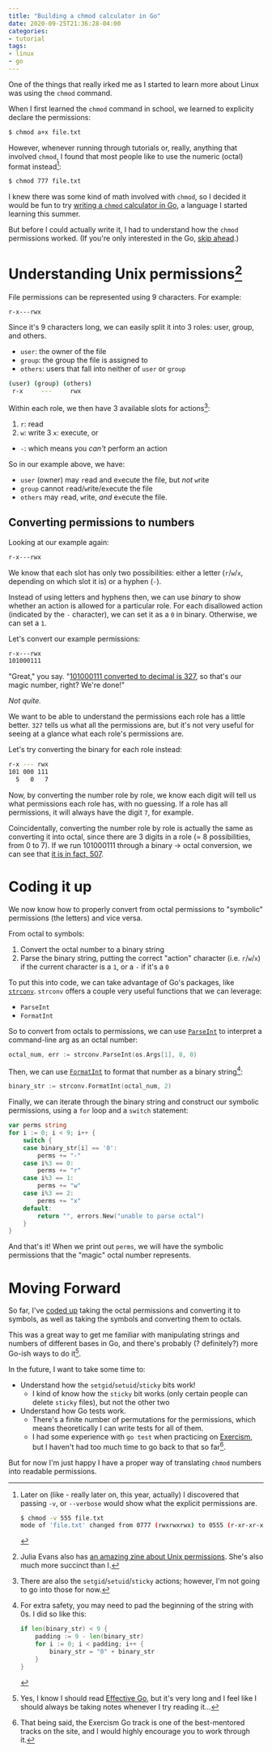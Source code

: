 ```yaml
---
title: "Building a chmod calculator in Go"
date: 2020-09-25T21:36:28-04:00
categories:
- tutorial
tags:
- linux
- go
---
```


One of the things that really irked me as I started to learn more about Linux was using the `chmod` command.

When I first learned the `chmod` command in school, we learned to explicity declare the permissions:
```sh
$ chmod a+x file.txt
```

However, whenever running through tutorials or, really, anything that involved `chmod`, I found that most people like to use the numeric (octal) format instead[^1]:
```sh
$ chmod 777 file.txt
```

[^1]: Later on (like - really later on, this year, actually) I discovered that passing `-v`, or `--verbose` would show what the explicit permissions are.
    ```sh
    $ chmod -v 555 file.txt
    mode of 'file.txt' changed from 0777 (rwxrwxrwx) to 0555 (r-xr-xr-x)
    ```

I knew there was some kind of math involved with `chmod`, so I decided it would be fun to try [writing a `chmod` calculator in Go](https://github.com/thejoycekung/tinkering/tree/master/modch), a language I started learning this summer.

But before I could actually write it, I had to understand how the `chmod` permissions worked. (If you're only interested in the Go, [skip ahead](#coding-it-up).)

# Understanding Unix permissions[^2]

[^2]: Julia Evans also has [an amazing zine about Unix permissions](https://twitter.com/b0rk/status/982641594305273856?lang=en). She's also much more succinct than I.

File permissions can be represented using 9 characters. For example:
```sh
r-x---rwx
```

Since it's 9 characters long, we can easily split it into 3 roles: user, group, and others.
* `user`: the owner of the file
* `group`: the group the file is assigned to
* `others`: users that fall into neither of `user` or `group`

```sh
(user) (group) (others)
 r-x     ---     rwx
```

Within each role, we then have 3 available slots for actions[^3]:
1. `r`: read
2. `w`: write
3 `x`: execute, or
- `-`: which means you *can't* perform an action

[^3]: There are also the `setgid`/`setuid`/`sticky` actions; however, I'm not going to go into those for now.

So in our example above, we have:
- `user` (owner) may `r`ead and e`x`ecute the file, but *not* `w`rite
- `group` cannot `r`ead/`w`rite/e`x`ecute the file
- `others` may `r`ead, `w`rite, *and* e`x`ecute the file.

## Converting permissions to numbers
Looking at our example again:
```sh
r-x---rwx
```

We know that each slot has only two possibilities: either a letter (`r`/`w`/`x`, depending on which slot it is) or a hyphen (`-`).

Instead of using letters and hyphens then, we can use *binary* to show whether an action is allowed for a particular role. For each disallowed action (indicated by the `-` character), we can set it as a `0` in binary. Otherwise, we can set a `1`.

Let's convert our example permissions:
```sh
r-x---rwx
101000111
```

"Great," you say. "[101000111 converted to decimal is 327](https://www.mathwarehouse.com/solved-problems/conversions/convert-101000111-from-binary-to-decimal), so that's our magic number, right? We're done!"

*Not quite.*

We want to be able to understand the permissions each role has a little better. `327` tells us what all the permissions are, but it's not very useful for seeing at a glance what each role's permissions are.

Let's try converting the binary for each role instead:
```sh
r-x --- rwx
101 000 111
  5   0   7
```

Now, by converting the number role by role, we know each digit will tell us what permissions each role has, with no guessing. If a role has all permissions, it will always have the digit `7`, for example.

Coincidentally, converting the number role by role is actually the same as converting it into octal, since there are 3 digits in a role (= 8 possibilities, from 0 to 7). If we run 101000111 through a binary → octal conversion, we can see that [it is in fact, 507](https://www.mathwarehouse.com/solved-problems/conversions/convert-101000111-from-binary-to-octal).

# Coding it up
We now know how to properly convert from octal permissions to "symbolic" permissions (the letters) and vice versa.

From octal to symbols:
1. Convert the octal number to a binary string
2. Parse the binary string, putting the correct "action" character (i.e. `r`/`w`/`x`) if the current character is a `1`, or a `-` if it's a `0`

To put this into code, we can take advantage of Go's packages, like [`strconv`](https://golang.org/pkg/strconv/). `strconv` offers a couple very useful functions that we can leverage:
* `ParseInt`
* `FormatInt`

So to convert from octals to permissions, we can use [`ParseInt`](https://golang.org/pkg/strconv/#ParseInt) to interpret a command-line arg as an octal number: 
```go
octal_num, err := strconv.ParseInt(os.Args[1], 8, 0)
```

Then, we can use [`FormatInt`](https://golang.org/pkg/strconv/#FormatInt) to format that number as a binary string[^4]:
```go
binary_str := strconv.FormatInt(octal_num, 2)
```

[^4]: For extra safety, you may need to pad the beginning of the string with 0s. I did so like this:
    ```go
    if len(binary_str) < 9 {
        padding := 9 - len(binary_str)
        for i := 0; i < padding; i++ {
            binary_str = "0" + binary_str
        }
    }
    ```

Finally, we can iterate through the binary string and construct our symbolic permissions, using a `for` loop and a `switch` statement:
```go
var perms string
for i := 0; i < 9; i++ {
    switch {
    case binary_str[i] == '0':
        perms += "-"
    case i%3 == 0:
        perms += "r"
    case i%3 == 1:
        perms += "w"
    case i%3 == 2:
        perms += "x"
    default:
        return "", errors.New("unable to parse octal")
    }
}
```

And that's it! When we print out `perms`, we will have the symbolic permissions that the "magic" octal number represents.

# Moving Forward
So far, I've [coded up](https://github.com/thejoycekung/tinkering/tree/master/modch) taking the octal permissions and converting it to symbols, as well as taking the symbols and converting them to octals.

This was a great way to get me familiar with manipulating strings and numbers of different bases in Go, and there's probably (? definitely?) more Go-ish ways to do it[^5].

[^5]: Yes, I know I should read [Effective Go](https://golang.org/doc/effective_go.html), but it's very long and I feel like I should always be taking notes whenever I try reading it...

In the future, I want to take some time to:
- Understand how the `setgid`/`setuid`/`sticky` bits work! 
  - I kind of know how the `sticky` bit works (only certain people can delete `sticky` files), but not the other two
- Understand how Go tests work. 
  - There's a finite number of permutations for the permissions, which means theoretically I can write tests for all of them.
  - I had some experience with `go test` when practicing on [Exercism](https://exercism.io/), but I haven't had too much time to go back to that so far[^6].

But for now I'm just happy I have a proper way of translating `chmod` numbers into readable permissions.

[^6]: That being said, the Exercism Go track is one of the best-mentored tracks on the site, and I would highly encourage you to work through it.

